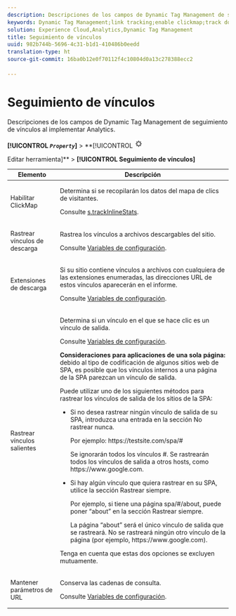 ```yaml
---
description: Descripciones de los campos de Dynamic Tag Management de seguimiento de vínculos al implementar Analytics.
keywords: Dynamic Tag Management;link tracking;enable clickmap;track download links;download extensions;track outbound links;keep url parameters
solution: Experience Cloud,Analytics,Dynamic Tag Management
title: Seguimiento de vínculos
uuid: 982b744b-5696-4c31-b1d1-410486b0eedd
translation-type: ht
source-git-commit: 16ba0b12e0f70112f4c10804d0a13c278388ecc2

---
```



# Seguimiento de vínculos

Descripciones de los campos de Dynamic Tag Management de seguimiento de vínculos al implementar Analytics.

**[!UICONTROL *`Property`*]** &gt; **[!UICONTROL   ![](assets/settings_gear.png)

Editar herramienta]** &gt; **[!UICONTROL Seguimiento de vínculos]**

<table id="table_F23FB0B284E74B66A107B1D69D22A51C"> 
 <thead> 
  <tr> 
   <th colname="col1" class="entry"> Elemento </th> 
   <th colname="col2" class="entry"> Descripción </th> 
  </tr> 
 </thead>
 <tbody> 
  <tr> 
   <td colname="col1"> Habilitar ClickMap </td> 
   <td colname="col2"> <p>Determina si se recopilarán los datos del mapa de clics de visitantes. </p> <p>Consulte <a href="/help/implement/js-implementation/c-variables/configuration-variables.md"  > s.trackInlineStats</a>. </p> </td> 
  </tr> 
  <tr> 
   <td colname="col1"> Rastrear vínculos de descarga </td> 
   <td colname="col2"> <p>Rastrea los vínculos a archivos descargables del sitio. </p> <p>Consulte <a href="/help/implement/js-implementation/c-variables/configuration-variables.md">Variables de configuración</a>.</p> </td> 
  </tr> 
  <tr> 
   <td colname="col1"> Extensiones de descarga </td> 
   <td colname="col2"> <p>Si su sitio contiene vínculos a archivos con cualquiera de las extensiones enumeradas, las direcciones URL de estos vínculos aparecerán en el informe. </p>Consulte <a href="/help/implement/js-implementation/c-variables/configuration-variables.md">Variables de configuración</a>. </p> </td> 
  </tr> 
  <tr> 
   <td colname="col1"> Rastrear vínculos salientes </td> 
   <td colname="col2"> <p>Determina si un vínculo en el que se hace clic es un vínculo de salida. </p> <p>Consulte <a href="/help/implement/js-implementation/c-variables/configuration-variables.md">Variables de configuración</a>. </p> <p><b>Consideraciones para aplicaciones de una sola página:</b> debido al tipo de codificación de algunos sitios web de SPA, es posible que los vínculos internos a una página de la SPA parezcan un vínculo de salida. </p> <p>Puede utilizar uno de los siguientes métodos para rastrear los vínculos de salida de los sitios de la SPA: </p> 
    <ul id="ul_A4179633ED0644C3BA5F548A58CA4EC9"> 
     <li id="li_1959FBF14E42469FA8724B37EB58BC54"> <p>Si no desea rastrear ningún vínculo de salida de su SPA, introduzca una entrada en la sección <span class="wintitle">No rastrear nunca</span>. </p> <p>Por ejemplo: <span class="filepath">https://testsite.com/spa/#</span> </p> <p>Se ignorarán todos los vínculos #. Se rastrearán todos los vínculos de salida a otros hosts, como <span class="filepath">https://www.google.com</span>. </p> </li> 
     <li id="li_37DD4D37887243FB928C9C04ACE9D39E"> <p>Si hay algún vínculo que quiera rastrear en su SPA, utilice la sección <span class="wintitle">Rastrear siempre</span>. </p> <p>Por ejemplo, si tiene una página <span class="filepath">spa/#/about</span>, puede poner “about” en la sección <span class="wintitle">Rastrear siempre</span>. </p> <p>La página “about” será el único vínculo de salida que se rastreará. No se rastreará ningún otro vínculo de la página (por ejemplo, <span class="filepath">https://www.google.com</span>). </p> </li> 
    </ul> <p>Tenga en cuenta que estas dos opciones se excluyen mutuamente. </p> </td> 
  </tr> 
  <tr> 
   <td colname="col1"> Mantener parámetros de URL </td> 
   <td colname="col2"> <p>Conserva las cadenas de consulta. </p> <p>Consulte <a href="/help/implement/js-implementation/c-variables/configuration-variables.md">Variables de configuración</a>. </p> </td> 
  </tr> 
 </tbody> 
</table>
